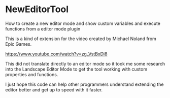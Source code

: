 # NewEditorTool
How to create a new editor mode and show custom variables and execute functions from a editor mode plugin

This is a kind of extension for the video created by Michael Noland from Epic Games.

https://www.youtube.com/watch?v=zg_VstBxDi8

This did not translate directly to an editor mode so it took me some research into the 
Landscape Editor Mode to get the tool working with custom properties and functions.

I just hope this code can help other programmers understand extending the editor better and get up to speed with it faster.
